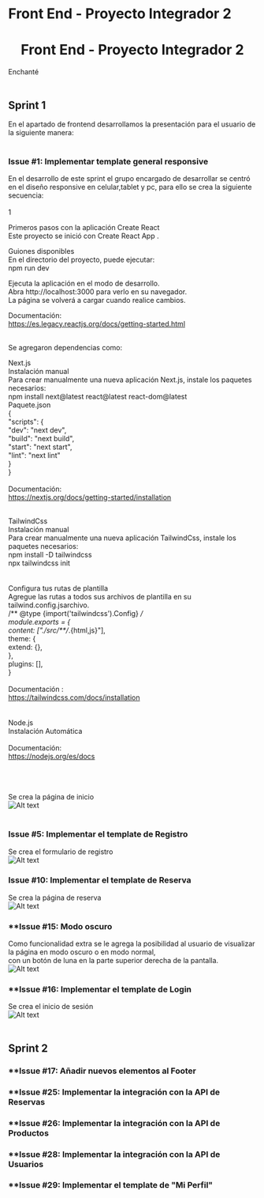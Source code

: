 # Front End - Proyecto Integrador 2 
<h1 style="text-align:center;">Front End - Proyecto Integrador 2</h1>

Enchanté<br><br>

## Sprint 1

En el apartado de frontend desarrollamos la presentación para el usuario de la siguiente manera:<br><br>



### **Issue #1: Implementar template general responsive**

En el desarrollo de este sprint el grupo encargado de desarrollar se centró en el diseño responsive en celular,tablet y pc, para ello se crea la siguiente secuencia: <br> <br>1

Primeros pasos con la aplicación Create React <br>
Este proyecto se inició con Create React App .

Guiones disponibles <br>
En el directorio del proyecto, puede ejecutar:<br>
npm run dev

Ejecuta la aplicación en el modo de desarrollo. <br>
Abra http://localhost:3000 para verlo en su navegador.<br>
La página se volverá a cargar cuando realice cambios.<br>

Documentación:<br>
https://es.legacy.reactjs.org/docs/getting-started.html<br><br>

Se agregaron dependencias como: <br>

Next.js<br>
Instalación manual<br>
Para crear manualmente una nueva aplicación Next.js, instale los paquetes necesarios:<br>
npm install next@latest react@latest react-dom@latest<br>
Paquete.json<br>
{<br>
  "scripts": {<br>
    "dev": "next dev",<br>
    "build": "next build",<br>
    "start": "next start",<br>
    "lint": "next lint"<br>
  }<br>
}<br>
<br>
Documentación:<br>
https://nextjs.org/docs/getting-started/installation<br><br>

TailwindCss<br>
Instalación manual<br>
Para crear manualmente una nueva aplicación TailwindCss, instale los paquetes necesarios:<br>
npm install -D tailwindcss<br>
npx tailwindcss init<br>
<br><br>
Configura tus rutas de plantilla <br>
Agregue las rutas a todos sus archivos de plantilla en su tailwind.config.jsarchivo.<br>
/** @type {import('tailwindcss').Config} */<br>
module.exports = {<br>
  content: ["./src/**/*.{html,js}"],<br>
  theme: {<br>
    extend: {},<br>
  },<br>
  plugins: [],<br>
}<br>
<br>
Documentación :<br>
https://tailwindcss.com/docs/installation<br>
<br><br>
Node.js<br>
Instalación Automática<br><br>
Documentación:<br>
https://nodejs.org/es/docs<br>
<br><br><br>
 

Se crea la página de inicio <br>
![Alt text](image.png)<br><br>

### **Issue #5: Implementar el template de Registro**

Se crea el formulario de registro<br>
![Alt text](image-2.png)<br>

### **Issue #10: Implementar el template de Reserva**

Se crea la página de reserva <br>
![Alt text](image-1.png)<br>

### **Issue #15: **Modo oscuro**

Como funcionalidad extra se le agrega la posibilidad al usuario de visualizar la página en modo oscuro o en modo normal,<br>
con un botón de luna en la parte superior derecha de la pantalla. <br>
![Alt text](image-4.png)<br>

### **Issue #16: **Implementar el template de Login**

Se crea el inicio de sesión <br>
![Alt text](image-3.png)<br>
<br>


## Sprint 2

### **Issue #17: **Añadir nuevos elementos al Footer**

### **Issue #25: **Implementar la integración con la API de Reservas**

### **Issue #26: **Implementar la integración con la API de Productos**

### **Issue #28: **Implementar la integración con la API de Usuarios**

### **Issue #29: **Implementar el template de "Mi Perfil"**








